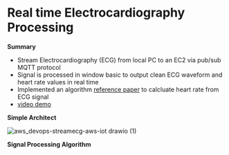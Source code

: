 # Real time Electrocardiography Processing 

**Summary**

- Stream Electrocardiography (ECG) from local PC to an EC2 via pub/sub MQTT protocol
- Signal is processed in window basic to output clean ECG waveform and heart rate values in real time 
- Implemented an algorithm [reference paper](http://cinc.mit.edu/archives/2011/pdf/0625.pdf) to calcluate heart rate from ECG signal 
- [video demo](https://haitran-swincoffee-demo.s3.ap-southeast-1.amazonaws.com/ECG_STREAMING_PROCESSING.mp4)

**Simple Architect**

![aws_devops-streamecg-aws-iot drawio (1)](https://user-images.githubusercontent.com/20411077/159947933-457064d4-845a-499a-b5a8-1ce2ca2e4544.png)



**Signal Processing Algorithm**
